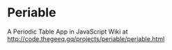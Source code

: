 # Periable
A Periodic Table App in JavaScript
Wiki at http://code.thegeeq.gq/projects/periable/periable.html
